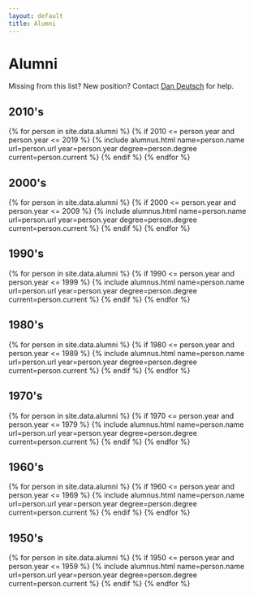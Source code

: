 ```yaml
---
layout: default
title: Alumni
---
```

<h1>Alumni</h1>
Missing from this list? New position? Contact <a href="http://danieldeutsch.github.io">Dan Deutsch</a> for help.

<h2>2010's</h2>
<p>
  {% for person in site.data.alumni %}
    {% if 2010 <= person.year and person.year <= 2019  %}
      {% include alumnus.html name=person.name url=person.url year=person.year degree=person.degree current=person.current %}
    {% endif %}
  {% endfor %}
</p>

<h2>2000's</h2>
<p>
  {% for person in site.data.alumni %}
    {% if 2000 <= person.year and person.year <= 2009  %}
      {% include alumnus.html name=person.name url=person.url year=person.year degree=person.degree current=person.current %}
    {% endif %}
  {% endfor %}
</p>

<h2>1990's</h2>
<p>
  {% for person in site.data.alumni %}
    {% if 1990 <= person.year and person.year <= 1999  %}
      {% include alumnus.html name=person.name url=person.url year=person.year degree=person.degree current=person.current %}
    {% endif %}
  {% endfor %}
</p>

<h2>1980's</h2>
<p>
  {% for person in site.data.alumni %}
    {% if 1980 <= person.year and person.year <= 1989  %}
      {% include alumnus.html name=person.name url=person.url year=person.year degree=person.degree current=person.current %}
    {% endif %}
  {% endfor %}
</p>

<h2>1970's</h2>
<p>
  {% for person in site.data.alumni %}
    {% if 1970 <= person.year and person.year <= 1979  %}
      {% include alumnus.html name=person.name url=person.url year=person.year degree=person.degree current=person.current %}
    {% endif %}
  {% endfor %}
</p>

<h2>1960's</h2>
<p>
  {% for person in site.data.alumni %}
    {% if 1960 <= person.year and person.year <= 1969  %}
      {% include alumnus.html name=person.name url=person.url year=person.year degree=person.degree current=person.current %}
    {% endif %}
  {% endfor %}
</p>

<h2>1950's</h2>
<p>
  {% for person in site.data.alumni %}
    {% if 1950 <= person.year and person.year <= 1959  %}
      {% include alumnus.html name=person.name url=person.url year=person.year degree=person.degree current=person.current %}
    {% endif %}
  {% endfor %}
</p>
